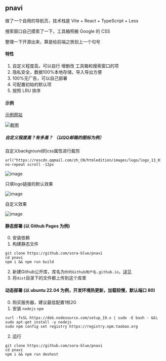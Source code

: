 ## pnavi

做了一个自用的导航页，技术栈是 Vite + React + TypeScript + Less

搜索窗口自己摸索了一下，工具箱照搬 Google 的 CSS

整理一下开源出来，算是给前端之旅划上一个句号

#### 特性

1. 自定义程度高，可以自行 增删改 工具箱和搜索窗口的项
2. 隐私安全，数据100%本地存储，导入导出方便
3. 100%无广告，可以自己部署
4. 可配置初始的默认项
5. 按照 LRU 排序

#### 示例

[示例网站](https://sora-blue.github.io)

![截图](https://i.ibb.co/Kz9zPms/image.png)

##### 自定义程度高？有多高？ （以QQ邮箱的图标为例）

自定义background的css属性进行裁剪
```
url("https://rescdn.qqmail.com/zh_CN/htmledition/images/logo/logo_13_01e9c5d.gif") no-repeat scroll -12px
```

![image](https://user-images.githubusercontent.com/56759083/235310151-2f53b278-3c92-475b-a7ee-543c2d5a21d2.png)

只填logo链接的默认效果

![image](https://user-images.githubusercontent.com/56759083/235310092-b5082f4d-78bf-467a-b7be-9bc08e2624a3.png)

自定义效果

![image](https://user-images.githubusercontent.com/56759083/235310173-0733d3a2-8879-4924-9363-af8235117358.png)



#### 静态部署 (以 Github Pages 为例)
0. 安装依赖
1. 构建静态文件
```shell
git clone https://github.com/sora-blue/pnavi
cd pnavi
npm i && npm run build
```
2. 新建Github公开库，库名为`你的Github用户名.github.io`，[详见](https://pages.github.com/)
3. 将`dist`目录下的文件都上传到这个库里
#### 动态部署 (以 ubuntu 22.04 为例，开发环境热更新，加载较慢，默认端口 80)
0. 购买服务器，建议最低配置1核2G
1. 安装 `nodejs` `npm`
```shell
curl -fsSL https://deb.nodesource.com/setup_19.x | sudo -E bash - &&\
sudo apt-get install -y nodejs
sudo npm config set registry https://registry.npm.taobao.org
```
2. 运行
```shell
git clone https://github.com/sora-blue/pnavi
cd pnavi
npm i && npm run devhost
```
